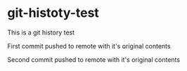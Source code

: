 # git-histoty-test

This is a git history test

First commit pushed to remote with it's original contents

Second commit pushed to remote with it's original contents


